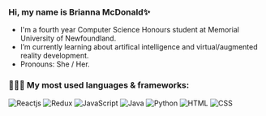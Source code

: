 ### Hi, my name is Brianna McDonald✨

- I'm a fourth year Computer Science Honours student at Memorial University of Newfoundland.  
- I’m currently learning about artifical intelligence and virtual/augmented reality development.
- Pronouns: She / Her.

### 👩🏻‍💻 My most used languages & frameworks:

![Reactjs](https://img.shields.io/badge/-Python-red) ![Redux](https://img.shields.io/badge/-JavaScript-orange) ![JavaScript](https://img.shields.io/badge/-C++-yellow) ![Java](https://img.shields.io/badge/-Java-brightgreen) ![Python](https://img.shields.io/badge/-Unity-blue) ![HTML](https://img.shields.io/badge/-Reactjs-blueviolet) ![CSS](https://img.shields.io/badge/-Nodejs-ff69b4)



<!--
**briannamcdonald/briannamcdonald** is a ✨ _special_ ✨ repository because its `README.md` (this file) appears on your GitHub profile.

Here are some ideas to get you started:

- 🔭 I’m currently working on ...
- 🌱 I’m currently learning ...
- 👯 I’m looking to collaborate on ...
- 🤔 I’m looking for help with ...
- 💬 Ask me about ...
- 📫 How to reach me: ...
- 😄 Pronouns: ...
- ⚡ Fun fact: ...
-->
